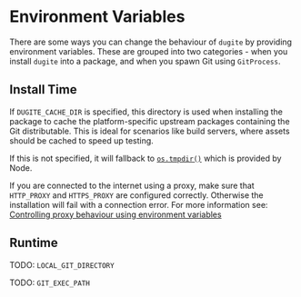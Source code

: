 # Environment Variables

There are some ways you can change the behaviour of `dugite` by providing
environment variables. These are grouped into two categories - when you
install `dugite` into a package, and when you spawn Git using `GitProcess`.

## Install Time

If `DUGITE_CACHE_DIR` is specified, this directory is used when installing the
package to cache the platform-specific upstream packages containing the Git
distributable. This is ideal for scenarios like build servers, where assets
should be cached to speed up testing.

If this is not specified, it will fallback to [`os.tmpdir()`](https://nodejs.org/dist/latest-v8.x/docs/api/os.html#os_os_tmpdir)
which is provided by Node.

If you are connected to the internet using a proxy, make sure that `HTTP_PROXY`
and `HTTPS_PROXY` are configured correctly. Otherwise the installation will fail
with a connection error. For more information see: [Controlling proxy behaviour using environment variables](https://github.com/request/request#controlling-proxy-behaviour-using-environment-variables)

## Runtime

TODO: `LOCAL_GIT_DIRECTORY`

TODO: `GIT_EXEC_PATH`
